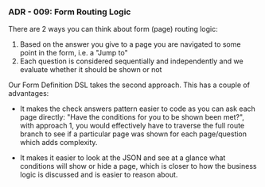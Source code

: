 ### ADR - 009: Form Routing Logic

There are 2 ways you can think about form (page) routing logic:

1. Based on the answer you give to a page you are navigated to some point in the form, i.e. a "Jump to"
2. Each question is considered sequentially and independently and we evaluate whether it should be shown or not

Our Form Definition DSL takes the second approach. This has a couple of advantages:

- It makes the check answers pattern easier to code as you can ask each page directly: "Have the conditions for you to be shown been met?", with approach 1, you would effectively have to traverse the full route branch to see if a particular page was shown for each page/question which adds complexity.

- It makes it easier to look at the JSON and see at a glance what conditions will show or hide a page, which is closer to how the business logic is discussed and is easier to reason about.
